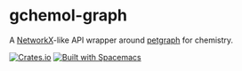 
# gchemol-graph

A [NetworkX](https://networkx.github.io/)-like API wrapper around [petgraph](https://github.com/petgraph/petgraph/) for chemistry.

[![Crates.io](https://img.shields.io/crates/v/gchemol-graph)](https://crates.io/crates/gchemol-graph)
[![Built with Spacemacs](https://cdn.rawgit.com/syl20bnr/spacemacs/442d025779da2f62fc86c2082703697714db6514/assets/spacemacs-badge.svg)](http://spacemacs.org)


